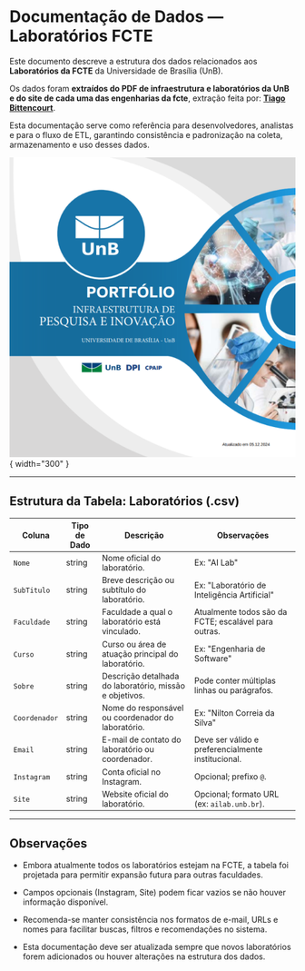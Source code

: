 # Documentação de Dados — Laboratórios FCTE

Este documento descreve a estrutura dos dados relacionados aos **Laboratórios da FCTE** da Universidade de Brasília (UnB).  

Os dados foram **extraídos do PDF de infraestrutura e laboratórios da UnB e do site de cada uma das engenharias da fcte**, extração feita por: **[Tiago Bittencourt](https://github.com/TiagoSBittencourt)**.  

Esta documentação serve como referência para desenvolvedores, analistas e para o fluxo de ETL, garantindo consistência e padronização na coleta, armazenamento e uso desses dados.

![Portifolio Labs](../assets/images/labs_capa_portifolio.png){ width="300" }

---

## Estrutura da Tabela: Laboratórios (.csv)

| Coluna        | Tipo de Dado | Descrição                                                                                  | Observações                                               |
|---------------|-------------|--------------------------------------------------------------------------------------------|-----------------------------------------------------------|
| `Nome`        | string      | Nome oficial do laboratório.                                                               | Ex: "AI Lab"                                              |
| `SubTitulo`   | string      | Breve descrição ou subtítulo do laboratório.                                               | Ex: "Laboratório de Inteligência Artificial"             |
| `Faculdade`   | string      | Faculdade a qual o laboratório está vinculado.                                             | Atualmente todos são da FCTE; escalável para outras.     |
| `Curso`       | string      | Curso ou área de atuação principal do laboratório.                                         | Ex: "Engenharia de Software"                              |
| `Sobre`       | string      | Descrição detalhada do laboratório, missão e objetivos.                                   | Pode conter múltiplas linhas ou parágrafos.              |
| `Coordenador` | string      | Nome do responsável ou coordenador do laboratório.                                         | Ex: "Nilton Correia da Silva"                             |
| `Email`       | string      | E-mail de contato do laboratório ou coordenador.                                           | Deve ser válido e preferencialmente institucional.       |
| `Instagram`   | string      | Conta oficial no Instagram.                                                               | Opcional; prefixo `@`.                                    |
| `Site`        | string      | Website oficial do laboratório.                                                           | Opcional; formato URL (ex: `ailab.unb.br`).             |

---

## Observações

- Embora atualmente todos os laboratórios estejam na FCTE, a tabela foi projetada para permitir expansão futura para outras faculdades.

- Campos opcionais (Instagram, Site) podem ficar vazios se não houver informação disponível.

- Recomenda-se manter consistência nos formatos de e-mail, URLs e nomes para facilitar buscas, filtros e recomendações no sistema.

- Esta documentação deve ser atualizada sempre que novos laboratórios forem adicionados ou houver alterações na estrutura dos dados.